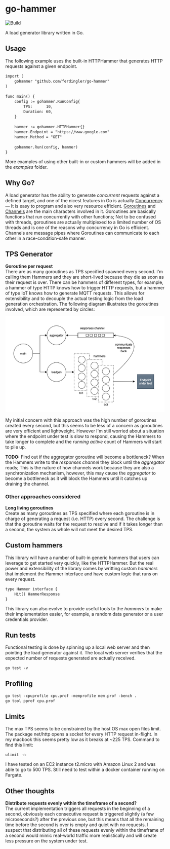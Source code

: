 # go-hammer

![Build](https://github.com/ferdingler/go-hammer/workflows/Build/badge.svg)

A load generator library written in Go.

## Usage

The following example uses the built-in HTTPHammer that generates HTTP requests against a given endpoint.

```
import (
	gohammer "github.com/ferdingler/go-hammer"
)

func main() {
	config := gohammer.RunConfig{
		TPS:      10,
		Duration: 60,
	}

	hammer := gohammer.HTTPHammer{}
	hammer.Endpoint = "https://www.google.com"
	hammer.Method = "GET"

	gohammer.Run(config, hammer)
}
```

More examples of using other built-in or custom hammers will be added in the _examples_ folder.

## Why Go?

A load generator has the ability to generate _concurrent_ requests against a defined target, and one of the nicest features in Go is actually [Concurrency](https://www.youtube.com/watch?v=cN_DpYBzKso) –– It is easy to program and also very resource efficient. [Goroutines](https://golang.org/doc/faq#goroutines) and [Channels](https://golangbot.com/channels/) are the main characters involved in it. Goroutines are basically functions that run concurrently with other functions; Not to be confused with threads, goroutines are actually multiplexed to a limited number of OS threads and is one of the reasons why concurrency in Go is efficient. Channels are message pipes where Goroutines can communicate to each other in a race-condition-safe manner.

## TPS Generator

**Goroutine per request**  
There are as many goroutines as TPS specified spawned every second. I'm calling them Hammers and they are short-lived because they die as soon as their request is over. There can be hammers of different types, for example, a hammer of type HTTP knows how to trigger HTTP requests, but a hammer of type IoT knows how to generate MQTT requests. This allows for extensibility and to decouple the actual testing logic from the load generation orchestration. The following diagram illustrates the goroutines involved, which are represented by circles:

![Goroutines](docs/goroutines.png)

My initial concern with this approach was the high number of goroutines created every second, but this seems to be less of a concern as goroutines are very efficient and lightweight. However I'm still worried about a situation where the endpoint under test is slow to respond, causing the Hammers to take longer to complete and the _running active_ count of Hammers will start to pile up. 

**TODO:** Find out if the aggregator goroutine will become a bottleneck? When the Hammers write to the _responses channel_ they block until the _aggregator_ reads; This is the nature of how channels work because they are also a synchronization mechanism, however, this may cause the _aggregator_ to become a bottleneck as it will block the Hammers until it catches up draining the channel.

### Other approaches considered

**Long living goroutines**  
Create as many goroutines as TPS specified where each goroutine is in charge of generating a request (i.e. HTTP) every second. The challenge is that the goroutine waits for the request to resolve and if it takes longer than a second, the system as whole will not meet the desired TPS.

## Custom hammers

This library will have a number of built-in generic hammers that users can leverage to get started very quickly, like the HTTPHammer. But the real power and extensibility of the library comes by writting custom _hammers_ that implement the Hammer interface and have custom logic that runs on every request.

```
type Hammer interface {
	Hit() HammerResponse
}
```

This library can also evolve to provide useful tools to the _hammers_ to make their implementation easier, for example, a random data generator or a user credentials provider. 

## Run tests

Functional testing is done by spinning up a local web server and then pointing the load generator against it. The local web server verifies that the expected number of requests generated are actually received.

```
go test -v
```

## Profiling

```
go test -cpuprofile cpu.prof -memprofile mem.prof -bench .
go tool pprof cpu.prof
```

## Limits

The max TPS seems to be constrained by the host OS max open files limit. The package net/http opens a socket for every HTTP request in-flight. In my macbook this seems pretty low as it breaks at ~225 TPS. Command to find this limit:

```
ulimit -n
```

I have tested on an EC2 instance t2.micro with Amazon Linux 2 and was able to go to 500 TPS. Still need to test within a docker container running on Fargate.

## Other thoughts

**Distribute requests evenly within the timeframe of a second?**  
The current implementation triggers all requests in the beginning of a second, obviously each consecutive request is triggered slightly (a few microseconds?) after the previous one, but this means that all the remaining time before the second is over is empty and quiet with no requests. I suspect that distributing all of these requests evenly within the timeframe of a second would mimic real-world traffic more realistically and will create less pressure on the system under test.